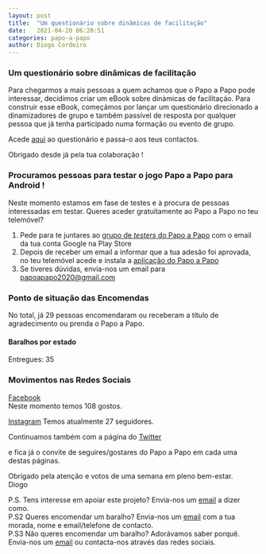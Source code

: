 ```yaml
---
layout: post
title:  "Um questionário sobre dinâmicas de facilitação"
date:   2021-04-20 06:20:51
categories: papo-a-papo
author: Diogo Cordeiro 
---
```


### Um questionário sobre dinâmicas de facilitação

Para chegarmos a mais pessoas a quem achamos que o Papo a Papo pode interessar, decidimos criar um eBook sobre dinàmicas de facilitaçáo.
Para construir esse eBook, começámos por lançar um questionário direcionado a dinamizadores de grupo e também passível de resposta por qualquer pessoa que já tenha participado numa formação ou evento de grupo.

Acede [aqui][questionario-dinamizadores] ao questionário e passa-o aos teus contactos.

Obrigado desde já pela tua colaboração !

### Procuramos pessoas para testar o jogo Papo a Papo para Android !

Neste momento estamos em fase de testes e à procura de pessoas interessadas em testar.
Queres aceder gratuitamente ao Papo a Papo no teu telemóvel?

1. Pede para te juntares ao [grupo de *testers* do Papo a Papo][grupo-google] com o email da tua conta Google na Play Store
2. Depois de receber um email a informar que a tua adesão foi aprovada, no teu telemóvel acede e instala a [aplicação do Papo a Papo][play-store]
3. Se tiveres dúvidas, envia-nos um email para [papoapapo2020@gmail.com][papo-a-papo-email]
					
  
### Ponto de situação das Encomendas

No total, já 29 pessoas encomendaram ou receberam a título de agradecimento ou prenda o Papo a Papo.

#### Baralhos por estado

Entregues: 35  


### Movimentos nas Redes Sociais

[Facebook][papo-a-papo-fb]  
Neste momento temos 108 gostos.  

[Instagram][papo-a-papo-insta]
Temos atualmente 27 seguidores.


Continuamos também com a página do [Twitter][papo-a-papo-twt]  

e fica já o convite de seguires/gostares do Papo a Papo em cada uma destas páginas.



Obrigado pela atenção e votos de uma semana em pleno bem-estar.  
Diogo
  
P.S. Tens interesse em apoiar este projeto? Envia-nos um [email][papo-a-papo-email] a dizer como.  
P.S2 Queres encomendar um baralho? Envia-nos um [email][papo-a-papo-email] com a tua morada, nome e email/telefone de contacto.  
P.S3 Não queres encomendar um baralho? Adorávamos saber porquê. Envia-nos um [email][papo-a-papo-email] ou contacta-nos através das redes sociais.

[proposito-principios]: /papo-a-papo/lancamento/2020/06/07/Proposito-Principios-Caracteristicas-e-Forma-de-Jogar.html
[historia-e-agradecimentos]: /papo-a-papo/lancamento/2020/05/24/Historia-e-Agradecimentos.html
[questionario-dinamizadores]: https://framaforms.org/que-dinamicas-usas-nas-tuas-facilitacoes-1618646657
[papo-a-papo-jogo]: /game/jogo.html
[papo-a-papo-site]: https://www.papoapapo.com
[papo-a-papo-fb]: https://facebook.com/papoapapo2020
[papo-a-papo-insta]: https://instagram.com/papoapapo2020
[papo-a-papo-twt]: https://twitter.com/papoapapo
[papo-a-papo-email]:mailto:papoapapo2020@gmail.com
[grupo-google]: https://groups.google.com/g/papoapapo_testers/ 
[play-store]: https://play.google.com/store/apps/details?id=com.papoapapo
